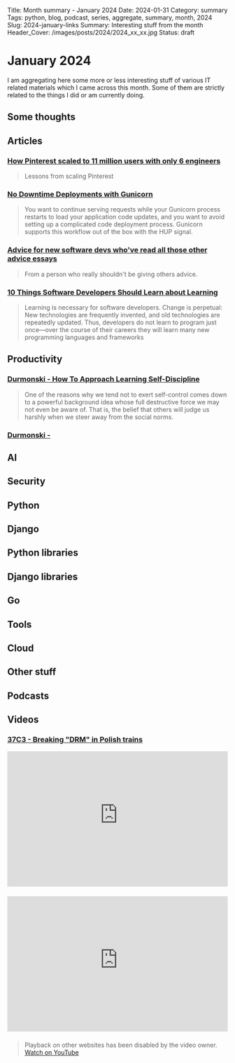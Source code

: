 Title: Month summary - January 2024
Date: 2024-01-31
Category: summary
Tags: python, blog, podcast, series, aggregate, summary, month, 2024
Slug: 2024-january-links
Summary: Interesting stuff from the month
Header_Cover: /images/posts/2024/2024_xx_xx.jpg
Status: draft

# January 2024

I am aggregating here some more or less interesting stuff of various IT related materials which I came across this month.
Some of them are strictly related to the things I did or am currently doing.

## Some thoughts

## Articles

### [How Pinterest scaled to 11 million users with only 6 engineers](https://read.engineerscodex.com/p/how-pinterest-scaled-to-11-million?utm_source=unknownews)

> Lessons from scaling Pinterest

### [No Downtime Deployments with Gunicorn](https://blog.pecar.me/gunicorn-restart)

> You want to continue serving requests while your Gunicorn process restarts to load your application code updates, and you want to avoid setting up a complicated code deployment process. Gunicorn supports this workflow out of the box with the HUP signal.

### [Advice for new software devs who've read all those other advice essays](https://buttondown.email/hillelwayne/archive/advice-for-new-software-devs-whove-read-all-those/)

> From a person who really shouldn't be giving others advice.

### [10 Things Software Developers Should Learn about Learning](https://cacm.acm.org/magazines/2024/1/278891-10-things-software-developers-should-learn-about-learning/fulltext)

> Learning is necessary for software developers. Change is perpetual:
> New technologies are frequently invented, and old technologies are repeatedly updated.
> Thus, developers do not learn to program just once—over the course of their careers they will learn many new programming languages and frameworks

## Productivity

### [Durmonski - How To Approach Learning Self-Discipline](https://durmonski.com/self-improvement/learning-self-discipline/)

> One of the reasons why we tend not to exert self-control comes down to a powerful background idea whose full destructive force we may not even be aware of.
> That is, the belief that others will judge us harshly when we steer away from the social norms.

### [Durmonski - ](<>)

>

## AI

## Security

## Python

## Django

## Python libraries

## Django libraries

## Go

## Tools

## Cloud

## Other stuff

## Podcasts

## Videos

### [37C3 - Breaking "DRM" in Polish trains](https://www.youtube.com/watch?v=XrlrbfGZo2k)

<div class="videoWrapper" style="height:0; padding-bottom:56.25%; padding-top:25px; position:relative" height="0">
    <iframe style="position:absolute; top:0; width:100%" height="100%" width="100%" src="https://www.youtube-nocookie.com/embed/XrlrbfGZo2k" frameborder="0" allow="accelerometer; autoplay; encrypted-media; gyroscope; picture-in-picture" allowfullscreen></iframe>
</div>

### [](https://www.youtube.com/watch?v=VIDEO_ID)

<div class="videoWrapper" style="height:0; padding-bottom:56.25%; padding-top:25px; position:relative" height="0">
    <iframe style="position:absolute; top:0; width:100%" height="100%" width="100%" src="https://www.youtube-nocookie.com/embed/VIDEO_ID" frameborder="0" allow="accelerometer; autoplay; encrypted-media; gyroscope; picture-in-picture" allowfullscreen></iframe>
</div>

### [](https://www.youtube.com/watch?v=VIDEO_ID)

> Playback on other websites has been disabled by the video owner. [Watch on YouTube](https://www.youtube.com/watch?v=VIDEO_ID)
